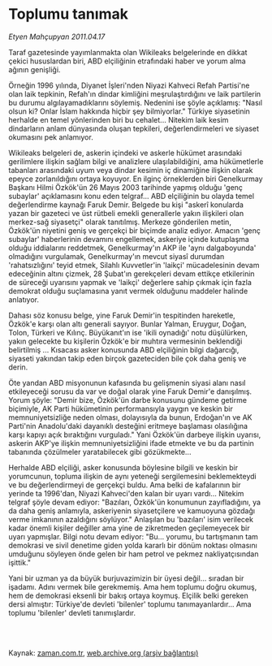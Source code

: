 # Toplumu tanımak

*Etyen Mahçupyan 2011.04.17*

<td class="columnist-detail">
<p>Taraf gazetesinde yayımlanmakta olan Wikileaks belgelerinde en dikkat çekici hususlardan biri, ABD elçiliğinin etrafındaki haber ve yorum alma ağının genişliği.</p>
<p>
<div id="haberMetinDiv">
<p>Örneğin 1996 yılında, Diyanet İşleri'nden Niyazi Kahveci Refah Partisi'ne olan laik tepkinin, Refah'ın dindar kimliğini meşrulaştırdığını ve laik partilerin bu durumu algılayamadıklarını söylemiş. Nedenini ise şöyle açıklamış: "Nasıl olsun ki? Onlar İslam hakkında hiçbir şey bilmiyorlar." Türkiye siyasetinin herhalde en temel yönlerinden biri bu cehalet... Nitekim laik kesim dindarların anlam dünyasında oluşan tepkileri, değerlendirmeleri ve siyaset okumasını pek anlamıyor.
<p>Wikileaks belgeleri de, askerin içindeki ve askerle hükümet arasındaki gerilimlere ilişkin sağlam bilgi ve analizlere ulaşılabildiğini, ama hükümetlerle tabanları arasındaki uyum veya dindar kesimin iç dinamiğine ilişkin olarak epeyce zorlanıldığını ortaya koyuyor. En ilginç örneklerden biri Genelkurmay Başkanı Hilmi Özkök'ün 26 Mayıs 2003 tarihinde yapmış olduğu 'genç subaylar' açıklamasını konu eden telgraf... ABD elçiliğinin bu olayda temel değerlendirme kaynağı Faruk Demir. Belgede bu kişi "askerî konularda yazan bir gazeteci ve üst rütbeli emekli generallerle yakın ilişkileri olan merkez-sağ siyasetçi" olarak tanıtılmış. Merkeze gönderilen metin, Özkök'ün niyetini geniş ve gerçekçi bir biçimde analiz ediyor. Amacın 'genç subaylar' haberlerinin devamını engellemek, askeriye içinde kutuplaşma olduğu iddialarını reddetmek, Genelkurmay'ın AKP ile 'aynı dalgaboyunda' olmadığını vurgulamak, Genelkurmay'ın mevcut siyasî durumdan 'rahatsızlığını' teyid etmek, Silahlı Kuvvetler'in 'laikçi' mücadelesinin devam edeceğinin altını çizmek, 28 Şubat'ın gerekçeleri devam ettikçe etkilerinin de süreceği uyarısını yapmak ve 'laikçi' değerlere sahip çıkmak için fazla demokrat olduğu suçlamasına yanıt vermek olduğunu maddeler halinde anlatıyor.
<p>Dahası söz konusu belge, yine Faruk Demir'in tespitinden hareketle, Özkök'e karşı olan altı generali sayıyor. Bunlar Yalman, Eruygur, Doğan, Tolon, Türkeri ve Kılınç. Büyükanıt'ın ise 'ikili oynadığı' notu düşülürken, yakın gelecekte bu kişilerin Özkök'e bir muhtıra vermesinin beklendiği belirtilmiş ... Kısacası asker konusunda ABD elçiliğinin bilgi dağarcığı, siyaseti yakından takip eden birçok gazeteciden bile çok daha geniş ve derin. 
<p>Öte yandan ABD misyonunun kafasında bu gelişmenin siyasi alanı nasıl etkileyeceği sorusu da var ve doğal olarak yine Faruk Demir'e danışılmış. Yorum şöyle: "Demir bize, Özkök'ün darbe konusunu gündeme getirme biçimiyle, AK Parti hükümetinin performansıyla yaygın ve keskin bir memnuniyetsizliğe neden olması, dolayısıyla da bunun, Erdoğan'ın ve AK Parti'nin Anadolu'daki dayanıklı desteğini eritmeye başlaması olasılığına karşı kapıyı açık bıraktığını vurguladı." Yani Özkök'ün darbeye ilişkin uyarısı, askerin AKP'ye ilişkin memnuniyetsizliğini ifade etmekte ve bu da partinin tabanında çözülmeler yaratabilecek gibi gözükmekte...
<p>Herhalde ABD elçiliği, asker konusunda böylesine bilgili ve keskin bir yorumcunun, topluma ilişkin de aynı yeteneği sergilemesini beklemekteydi ve bu değerlendirmeyi de gerçekçi buldu. Ama belki de kafalarının bir yerinde ta 1996'dan, Niyazi Kahveci'den kalan bir uyarı vardı... Nitekim telgraf şöyle devam ediyor: "Bazıları, Özkök'ün konumunun zayıfladığını, ya da daha geniş anlamıyla, askeriyenin siyasetçilere ve kamuoyuna gözdağı verme imkanının azaldığını söylüyor." Anlaşılan bu 'bazıları' isim verilecek kadar önemli kişiler değiller ama yine de zikretmeden geçilemeyecek bir uyarı yapmışlar. Bilgi notu devam ediyor: "Bu... yorumu, bu tartışmanın tam demokrasi ve sivil denetime giden yolda kararlı bir dönüm noktası olmasını umduğunu söyleyen önde gelen bir ham petrol ve pekmez nakliyatçısından işittik."
<p>Yani bir uzman ya da büyük burjuvazimizin bir üyesi değil... sıradan bir işadamı. Adını vermek bile gerekmemiş. Ama hem toplumu doğru okumuş, hem de demokrasi eksenli bir bakış ortaya koymuş. Elçilik belki gereken dersi almıştır: Türkiye'de devleti 'bilenler' toplumu tanımayanlardır... Ama toplumu 'bilenler' devleti tanımışlardır. </p></p></p></p></p></p></div>
</p>


<p><br>
		 </br></p></td>

Kaynak: [zaman.com.tr](http://zaman.com.tr/yazar.do?yazino=1122478), [web.archive.org (arşiv bağlantısı)](http://web.archive.org/web/20110424093553/http://www.zaman.com.tr:80/yazar.do?yazino=1122478)
